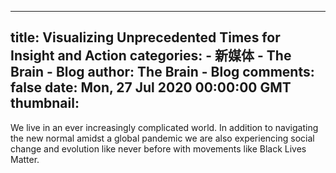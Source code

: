 
---
title: Visualizing Unprecedented Times for Insight and Action
categories: 
    - 新媒体
    - The Brain - Blog
author: The Brain - Blog
comments: false
date: Mon, 27 Jul 2020 00:00:00 GMT
thumbnail: 
---

<div>   
<div class="center">
        <p>We live in an ever increasingly complicated world. In addition to navigating the new normal amidst a global pandemic we are also experiencing social change and evolution like never before with movements like Black Lives Matter.</p>
      </div>
    
    
</div>
            